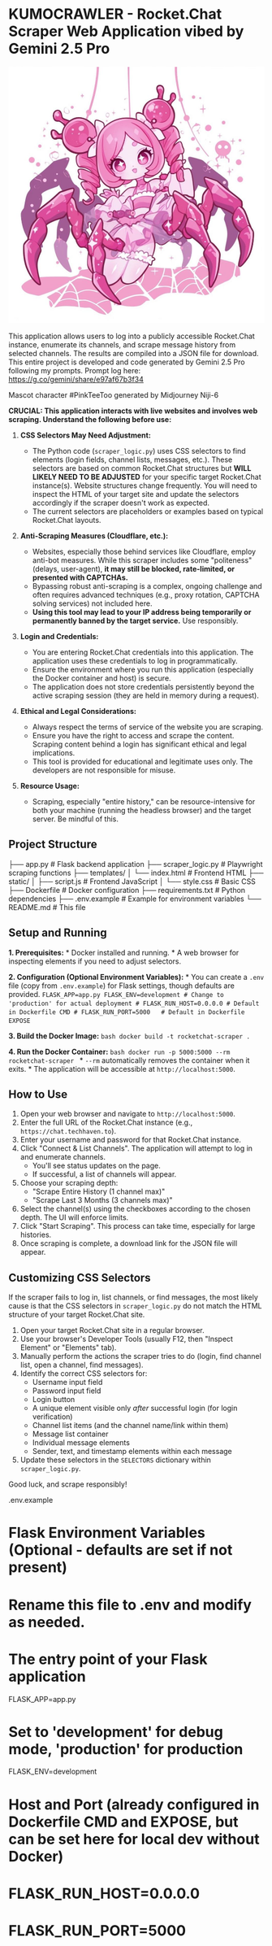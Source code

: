 # KUMOCRAWLER - Rocket.Chat Scraper Web Application vibed by Gemini 2.5 Pro 

![PinkTeeToo](./static/mascot.jpg)

This application allows users to log into a publicly accessible Rocket.Chat instance, enumerate its channels, and scrape message history from selected channels. The results are compiled into a JSON file for download. This entire project is developed and code generated by Gemini 2.5 Pro following my prompts. Prompt log here: https://g.co/gemini/share/e97af67b3f34 

Mascot character #PinkTeeToo generated by Midjourney Niji-6

**CRUCIAL: This application interacts with live websites and involves web scraping. Understand the following before use:**

1.  **CSS Selectors May Need Adjustment:**
    * The Python code (`scraper_logic.py`) uses CSS selectors to find elements (login fields, channel lists, messages, etc.). These selectors are based on common Rocket.Chat structures but **WILL LIKELY NEED TO BE ADJUSTED** for your specific target Rocket.Chat instance(s). Website structures change frequently. You will need to inspect the HTML of your target site and update the selectors accordingly if the scraper doesn't work as expected.
    * The current selectors are placeholders or examples based on typical Rocket.Chat layouts.

2.  **Anti-Scraping Measures (Cloudflare, etc.):**
    * Websites, especially those behind services like Cloudflare, employ anti-bot measures. While this scraper includes some "politeness" (delays, user-agent), **it may still be blocked, rate-limited, or presented with CAPTCHAs.**
    * Bypassing robust anti-scraping is a complex, ongoing challenge and often requires advanced techniques (e.g., proxy rotation, CAPTCHA solving services) not included here.
    * **Using this tool may lead to your IP address being temporarily or permanently banned by the target service.** Use responsibly.

3.  **Login and Credentials:**
    * You are entering Rocket.Chat credentials into this application. The application uses these credentials to log in programmatically.
    * Ensure the environment where you run this application (especially the Docker container and host) is secure.
    * The application does not store credentials persistently beyond the active scraping session (they are held in memory during a request).

4.  **Ethical and Legal Considerations:**
    * Always respect the terms of service of the website you are scraping.
    * Ensure you have the right to access and scrape the content. Scraping content behind a login has significant ethical and legal implications.
    * This tool is provided for educational and legitimate uses only. The developers are not responsible for misuse.

5.  **Resource Usage:**
    * Scraping, especially "entire history," can be resource-intensive for both your machine (running the headless browser) and the target server. Be mindful of this.

## Project Structure
├── app.py                # Flask backend application
├── scraper_logic.py      # Playwright scraping functions
├── templates/
│   └── index.html        # Frontend HTML
├── static/
│   ├── script.js         # Frontend JavaScript
│   └── style.css         # Basic CSS
├── Dockerfile            # Docker configuration
├── requirements.txt      # Python dependencies
├── .env.example          # Example for environment variables
└── README.md             # This file

## Setup and Running

**1. Prerequisites:**
    * Docker installed and running.
    * A web browser for inspecting elements if you need to adjust selectors.

**2. Configuration (Optional Environment Variables):**
    * You can create a `.env` file (copy from `.env.example`) for Flask settings, though defaults are provided.
    ```
    FLASK_APP=app.py
    FLASK_ENV=development # Change to 'production' for actual deployment
    # FLASK_RUN_HOST=0.0.0.0 # Default in Dockerfile CMD
    # FLASK_RUN_PORT=5000   # Default in Dockerfile EXPOSE
    ```

**3. Build the Docker Image:**
    ```bash
    docker build -t rocketchat-scraper .
    ```

**4. Run the Docker Container:**
    ```bash
    docker run -p 5000:5000 --rm rocketchat-scraper
    ```
    * `--rm` automatically removes the container when it exits.
    * The application will be accessible at `http://localhost:5000`.

## How to Use

1.  Open your web browser and navigate to `http://localhost:5000`.
2.  Enter the full URL of the Rocket.Chat instance (e.g., `https://chat.techhaven.to`).
3.  Enter your username and password for that Rocket.Chat instance.
4.  Click "Connect & List Channels". The application will attempt to log in and enumerate channels.
    * You'll see status updates on the page.
    * If successful, a list of channels will appear.
5.  Choose your scraping depth:
    * "Scrape Entire History (1 channel max)"
    * "Scrape Last 3 Months (3 channels max)"
6.  Select the channel(s) using the checkboxes according to the chosen depth. The UI will enforce limits.
7.  Click "Start Scraping". This process can take time, especially for large histories.
8.  Once scraping is complete, a download link for the JSON file will appear.

## Customizing CSS Selectors

If the scraper fails to log in, list channels, or find messages, the most likely cause is that the CSS selectors in `scraper_logic.py` do not match the HTML structure of your target Rocket.Chat site.

1.  Open your target Rocket.Chat site in a regular browser.
2.  Use your browser's Developer Tools (usually F12, then "Inspect Element" or "Elements" tab).
3.  Manually perform the actions the scraper tries to do (login, find channel list, open a channel, find messages).
4.  Identify the correct CSS selectors for:
    * Username input field
    * Password input field
    * Login button
    * A unique element visible only *after* successful login (for login verification)
    * Channel list items (and the channel name/link within them)
    * Message list container
    * Individual message elements
    * Sender, text, and timestamp elements within each message
5.  Update these selectors in the `SELECTORS` dictionary within `scraper_logic.py`.

Good luck, and scrape responsibly!

.env.example

# Flask Environment Variables (Optional - defaults are set if not present)
# Rename this file to .env and modify as needed.

# The entry point of your Flask application
FLASK_APP=app.py

# Set to 'development' for debug mode, 'production' for production
FLASK_ENV=development

# Host and Port (already configured in Dockerfile CMD and EXPOSE, but can be set here for local dev without Docker)
# FLASK_RUN_HOST=0.0.0.0
# FLASK_RUN_PORT=5000
